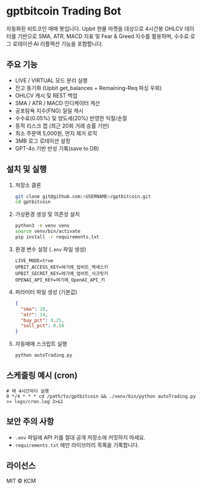 # gptbitcoin Trading Bot

자동화된 비트코인 매매 봇입니다. Upbit 현물 마켓을 대상으로 4시간봉 OHLCV 데이터를 기반으로 SMA, ATR, MACD 지표 및 Fear & Greed 지수를 활용하며, 수수료·로그 로테이션·AI 리플렉션 기능을 포함합니다.

## 주요 기능

* LIVE / VIRTUAL 모드 분리 실행
* 잔고 동기화 (Upbit get\_balances + Remaining-Req 파싱 우회)
* OHLCV 캐시 및 REST 백업
* SMA / ATR / MACD 인디케이터 계산
* 공포탐욕 지수(FNG) 일일 캐시
* 수수료(0.05%) 및 양도세(20%) 반영한 익절/손절
* 동적 리스크 캡 (최근 20회 거래 승률 기반)
* 최소 주문액 5,000원, 먼지 제거 로직
* 3MB 로그 로테이션 설정
* GPT-4o 기반 반성 기록(save to DB)

## 설치 및 실행

1. 저장소 클론

   ```bash
   git clone git@github.com:<USERNAME>/gptbitcoin.git
   cd gptbitcoin
   ```

2. 가상환경 생성 및 의존성 설치

   ```bash
   python3 -m venv venv
   source venv/bin/activate
   pip install -r requirements.txt
   ```

3. 환경 변수 설정 (`.env` 파일 생성)

   ```text
   LIVE_MODE=true
   UPBIT_ACCESS_KEY=여기에_업비트_액세스키
   UPBIT_SECRET_KEY=여기에_업비트_시크릿키
   OPENAI_API_KEY=여기에_OpenAI_API_키
   ```

4. 파라미터 파일 생성 (기본값)

   ```json
   {
     "sma": 20,
     "atr": 14,
     "buy_pct": 0.25,
     "sell_pct": 0.50
   }
   ```

5. 자동매매 스크립트 실행

   ```bash
   python autoTrading.py
   ```

## 스케줄링 예시 (cron)

```cron
# 매 4시간마다 실행
0 */4 * * * cd /path/to/gptbitcoin && ./venv/bin/python autoTrading.py >> logs/cron.log 2>&1
```

## 보안 주의 사항

* `.env` 파일에 API 키를 절대 공개 저장소에 커밋하지 마세요.
* `requirements.txt` 에만 라이브러리 목록을 기록합니다.

## 라이선스

MIT © KCM
